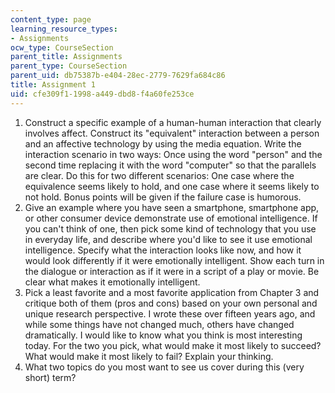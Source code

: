 ```yaml
---
content_type: page
learning_resource_types:
- Assignments
ocw_type: CourseSection
parent_title: Assignments
parent_type: CourseSection
parent_uid: db75387b-e404-28ec-2779-7629fa684c86
title: Assignment 1
uid: cfe309f1-1998-a449-dbd8-f4a60fe253ce
---
```


1.  Construct a specific example of a human-human interaction that clearly involves affect. Construct its "equivalent" interaction between a person and an affective technology by using the media equation. Write the interaction scenario in two ways: Once using the word "person" and the second time replacing it with the word "computer" so that the parallels are clear. Do this for two different scenarios: One case where the equivalence seems likely to hold, and one case where it seems likely to not hold. Bonus points will be given if the failure case is humorous.
2.  Give an example where you have seen a smartphone, smartphone app, or other consumer device demonstrate use of emotional intelligence. If you can't think of one, then pick some kind of technology that you use in everyday life, and describe where you'd like to see it use emotional intelligence. Specify what the interaction looks like now, and how it would look differently if it were emotionally intelligent. Show each turn in the dialogue or interaction as if it were in a script of a play or movie. Be clear what makes it emotionally intelligent.
3.  Pick a least favorite and a most favorite application from Chapter 3 and critique both of them (pros and cons) based on your own personal and unique research perspective. I wrote these over fifteen years ago, and while some things have not changed much, others have changed dramatically. I would like to know what you think is most interesting today. For the two you pick, what would make it most likely to succeed? What would make it most likely to fail? Explain your thinking.
4.  What two topics do you most want to see us cover during this (very short) term?